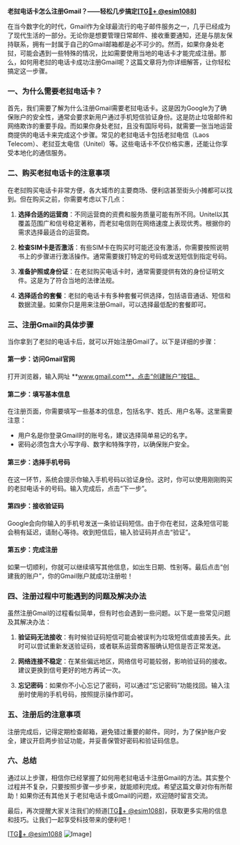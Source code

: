 **老挝电话卡怎么注册Gmail？——轻松几步搞定[[TG💪+ @esim1088](https://t.me/s/esim1088)]**

在当今数字化的时代，Gmail作为全球最流行的电子邮件服务之一，几乎已经成为了现代生活的一部分。无论你是想要管理日常邮件、接收重要通知，还是与朋友保持联系，拥有一封属于自己的Gmail邮箱都是必不可少的。然而，如果你身处老挝，可能会遇到一些特殊的情况，比如需要使用当地的电话卡才能完成注册。那么，如何用老挝的电话卡成功注册Gmail呢？这篇文章将为你详细解答，让你轻松搞定这一步骤。

### **一、为什么需要老挝电话卡？**

首先，我们需要了解为什么注册Gmail需要老挝电话卡。这是因为Google为了确保账户的安全性，通常会要求新用户通过手机短信验证身份。这是防止垃圾邮件和网络欺诈的重要手段。而如果你身处老挝，且没有国际号码，就需要一张当地运营商提供的电话卡来完成这个步骤。常见的老挝电话卡包括老挝电信（Laos Telecom）、老挝亚太电信（Unitel）等。这些电话卡不仅价格实惠，还能让你享受本地化的通信服务。

### **二、购买老挝电话卡的注意事项**

在老挝购买电话卡非常方便，各大城市的主要商场、便利店甚至街头小摊都可以找到。但在购买之前，你需要考虑以下几点：

1. **选择合适的运营商**：不同运营商的资费和服务质量可能有所不同。Unitel以其覆盖范围广和信号稳定著称，而老挝电信则在网络速度上表现优秀。根据你的需求选择最适合的运营商。
   
2. **检查SIM卡是否激活**：有些SIM卡在购买时可能还没有激活，你需要按照说明书上的步骤进行激活操作。通常需要拨打特定的号码或发送短信到指定号码。

3. **准备护照或身份证**：在老挝购买电话卡时，通常需要提供有效的身份证明文件。这是为了符合当地的法律法规。

4. **选择适合的套餐**：老挝的电话卡有多种套餐可供选择，包括语音通话、短信和数据流量。如果你只是用来注册Gmail，可以选择最低配的套餐即可。

### **三、注册Gmail的具体步骤**

当你拿到了老挝的电话卡后，就可以开始注册Gmail了。以下是详细的步骤：

#### **第一步：访问Gmail官网**
打开浏览器，输入网址 **www.gmail.com**，点击“创建账户”按钮。

#### **第二步：填写基本信息**
在注册页面，你需要填写一些基本的信息，包括名字、姓氏、用户名等。这里需要注意：
- 用户名是你登录Gmail时的账号名，建议选择简单易记的名字。
- 密码必须包含大小写字母、数字和特殊字符，以确保账户安全。

#### **第三步：选择手机号码**
在这一环节，系统会提示你输入手机号码以验证身份。这时，你可以使用刚刚购买的老挝电话卡的号码。输入完成后，点击“下一步”。

#### **第四步：接收验证码**
Google会向你输入的手机号发送一条验证码短信。由于你在老挝，这条短信可能会稍有延迟，请耐心等待。收到短信后，输入验证码并点击“验证”。

#### **第五步：完成注册**
如果一切顺利，你就可以继续填写其他信息，如出生日期、性别等。最后点击“创建我的账户”，你的Gmail账户就成功注册啦！

### **四、注册过程中可能遇到的问题及解决办法**

虽然注册Gmail的过程看似简单，但有时也会遇到一些问题。以下是一些常见问题及其解决办法：

1. **验证码无法接收**：有时候验证码短信可能会被误判为垃圾短信或直接丢失。此时可以尝试重新发送验证码，或者联系运营商客服确认短信是否正常发送。

2. **网络连接不稳定**：在某些偏远地区，网络信号可能较弱，影响验证码的接收。建议更换到信号更好的地方再试一次。

3. **忘记密码**：如果你不小心忘记了密码，可以通过“忘记密码”功能找回。输入注册时使用的手机号码，按照提示操作即可。

### **五、注册后的注意事项**

注册完成后，记得定期检查邮箱，避免错过重要的邮件。同时，为了保护账户安全，建议开启两步验证功能，并妥善保管好密码和验证码信息。

### **六、总结**

通过以上步骤，相信你已经掌握了如何用老挝电话卡注册Gmail的方法。其实整个过程并不复杂，只要按照步骤一步步来，就能顺利完成。希望这篇文章对你有所帮助！如果你还有其他关于老挝电话卡或Gmail的问题，欢迎随时留言交流。

最后，再次提醒大家关注我们的频道[[TG💪+ @esim1088](https://t.me/s/esim1088)]，获取更多实用的信息和技巧。让我们一起享受科技带来的便利吧！

[[TG💪+ @esim1088](https://t.me/s/esim1088) ![Image](https://i.postimg.cc/4NQfJmqS/Snipaste-2025-05-13-00-14-12.png)]